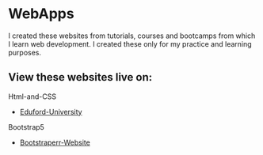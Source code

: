 # WebApps
I created these websites from tutorials, courses and bootcamps from which I learn web development. I created these only for my practice and learning purposes.

## View these websites live on:
Html-and-CSS
  - [Eduford-University](https://raghul-v.github.io/WebApps/Html-and-CSS/Eduford-University)

Bootstrap5
  - [Bootstraperr-Website](https://raghul-v.github.io/WebApps/Bootstrap5/Bootstraperr-Website)
